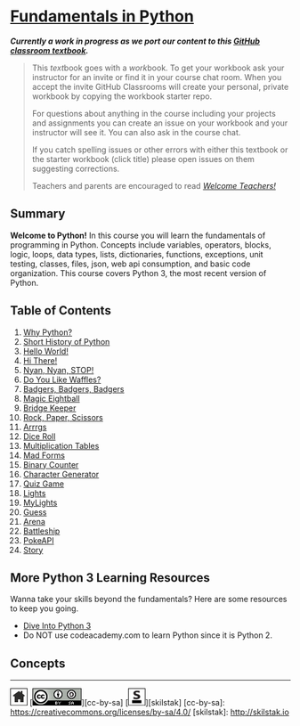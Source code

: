 # [Fundamentals in Python][work]
[work]: https://github.com/skilstak/pyfun-work/blob/gh-pages/README.md

***Currently a work in progress as we port our content to this [GitHub
classroom textbook][text-work].***

[text-work]: https://blog.skilstak.io/github-as-text-book-and-work-book-828ffada9542#.etr9ts7me

>  This *text*book goes with a *work*book. To get your workbook ask your
>  instructor for an invite or find it in your course chat room.
>  When you accept the invite GitHub Classrooms will create your 
>  personal, private workbook by copying the workbook starter repo.
> 
>  For questions about anything in the course including your projects
>  and assignments you can create an issue on your workbook and your
>  instructor will see it. You can also ask in the course chat.
> 
>  If you catch spelling issues or other errors with either this textbook
>  or the starter workbook (click title) please open issues on them
>  suggesting corrections.
>  
>  Teachers and parents are encouraged to
>  read [*Welcome Teachers!*](teachers/README.md)

## Summary

**Welcome to Python!** In this course you will learn the fundamentals
of programming in Python. Concepts include variables, operators,
blocks, logic, loops, data types, lists, dictionaries, functions,
exceptions, unit testing, classes, files, json, web api consumption,
and basic code organization. This course covers Python 3, the most
recent version of Python.

## Table of Contents
1. [Why Python?](/why/README.md)
1. [Short History of Python](/history/README.md)
1. [Hello World!](hello/README.md)
1. [Hi There!](hi/README.md)
1. [Nyan, Nyan, STOP!](nyan/README.md)
1. [Do You Like Waffles?](waffles/README.md)
1. [Badgers, Badgers, Badgers](badgers/README.md)
1. [Magic Eightball](eightball/README.md)
1. [Bridge Keeper](bridge/README.md)
1. [Rock, Paper, Scissors](rps/README.md)
1. [Arrrgs](arrrgs/README.md)
1. [Dice Roll](roll/README.md)
1. [Multiplication Tables](mtable/README.md)
1. [Mad Forms](madforms/README.md)
1. [Binary Counter](bincount/README.md)
1. [Character Generator](gen/README.md)
1. [Quiz Game](quiz/README.md)
1. [Lights](lights/README.md)
1. [MyLights](mylights/README.md)
1. [Guess](guess/README.md)
1. [Arena](arena/README.md)
1. [Battleship](battleship/README.md)
1. [PokeAPI](pokeapi/README.md)
1. [Story](story/README.md)
 
## More Python 3 Learning Resources

Wanna take your skills beyond the fundamentals? Here are some
resources to keep you going.

* [Dive Into Python 3](http://www.diveintopython3.net)
* Do NOT use codeacademy.com to learn Python since it is Python 2.

## Concepts

---
[![home](/assets/home-bw.png)](/README.md)
[![cc-by-sa](/assets/cc-by-sa.png)][cc-by-sa]
[![skilstak](/assets/skilstak-logo-bw.png)][skilstak]
[cc-by-sa]: https://creativecommons.org/licenses/by-sa/4.0/
[skilstak]: http://skilstak.io

